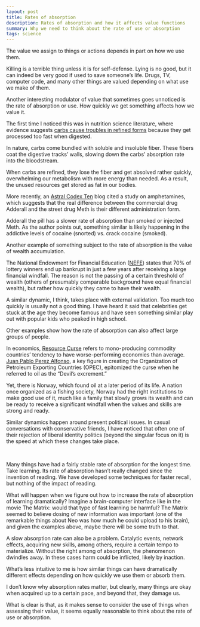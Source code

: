```yaml
---
layout: post
title: Rates of absorption
description: Rates of absorption and how it affects value functions
summary: Why we need to think about the rate of use or absorption
tags: science
---
```


The value we assign to things or actions depends in part on how we use them. 

Killing is a terrible thing unless it is for self-defense. Lying is no good, but it can indeed be very good if used to save someone’s life. Drugs, TV, computer code, and many other things are valued depending on what use we make of them.

Another interesting modulator of value that sometimes goes unnoticed is the rate of absorption or use. How quickly we get something affects how we value it. 

The first time I noticed this was in nutrition science literature, where evidence suggests [carbs cause troubles in refined forms](https://www.amazon.com/Fat-Chance-Beating-Against-Processed/dp/0142180432) because they get processed too fast when digested.

 In nature, carbs come bundled with soluble and insoluble fiber. These fibers coat the digestive tracks’ walls, slowing down the carbs’ absorption rate into the bloodstream. 

When carbs are refined, they lose the fiber and get absolved rather quickly, overwhelming our metabolism with more energy than needed. As a result, the unused resources get stored as fat in our bodies.

More recently, an [Astral Codex Ten](https://astralcodexten.substack.com/p/know-your-amphetamines?token=eyJ1c2VyX2lkIjoyMjAxNTcsInBvc3RfaWQiOjMxODQ1NTU0LCJfIjoiNDdLSnkiLCJpYXQiOjE2MTE3ODc2MTcsImV4cCI6MTYxMTc5MTIxNywiaXNzIjoicHViLTg5MTIwIiwic3ViIjoicG9zdC1yZWFjdGlvbiJ9.U4NQ033EHQ-c3BDbSiAHvY_Ir3a4Sad9JzIxYao64lA) blog cited a study on amphetamines, which suggests that the real difference between the commercial drug Adderall and the street drug Meth is their different administration form. 

Adderall the pill has a slower rate of absorption than smoked or injected Meth. As the author points out, something similar is likely happening in the addictive levels of cocaine (snorted) vs. crack cocaine (smoked).

Another example of something subject to the rate of absorption is the value of wealth accumulation. 

The National Endowment for Financial Education ([NEFE](https://www.nefe.org/news/2018/01/research-statistic-on-financial-windfalls-and-bankruptcy.aspx#:~:text=DENVER%20%E2%80%94%20Over%20the%20past%20couple,receiving%20a%20large%20financial%20windfall.)) states that 70% of lottery winners end up bankrupt in just a few years after receiving a large financial windfall.  The reason is not the passing of a certain threshold of wealth (others of presumably comparable background have equal financial wealth), but rather how quickly they came to have their wealth. 

A similar dynamic, I think, takes place with external validation. Too much too quickly is usually not a good thing. I have heard it said that celebrities get stuck at the age they become famous and have seen something similar play out with popular kids who peaked in high school. 

Other examples show how the rate of absorption can also affect large groups of people. 

In economics,  [Resource Curse](https://en.wikipedia.org/wiki/Resource_curse) refers to mono-producing commodity countries’ tendency to have worse-performing economies than average. [Juan Pablo Perez Alfonso](https://en.wikipedia.org/wiki/Juan_Pablo_P%C3%A9rez_Alfonzo), a key figure in creating the Organization of Petroleum Exporting Countries (OPEC), epitomized the curse when he referred to oil as the “Devil’s excrement.”

Yet, there is Norway, which found oil at a later period of its life. A nation once organized as a fishing society, Norway had the right institutions to make good use of it, much like a family that slowly grows its wealth and can be ready to receive a significant windfall when the values and skills are strong and ready.

Similar dynamics happen around present political issues. In casual conversations with conservative friends, I have noticed that often one of their rejection of liberal identity politics (beyond the singular focus on it) is the speed at which these changes take place. 

<p>&nbsp;</p>


Many things have had a fairly stable rate of absorption for the longest time. Take learning. Its rate of absorption hasn’t really changed since the invention of reading. We have developed some techniques for faster recall, but nothing of the impact of reading.

What will happen when we figure out how to increase the rate of absorption of learning dramatically? Imagine a brain-computer interface like in the movie The Matrix: would that type of fast learning be harmful? The Matrix seemed to believe dosing of new information was important (one of the remarkable things about Neo was how much he could upload to his brain), and given the examples above, maybe there will be some truth to that.

A slow absorption rate can also be a problem. Catalytic events, network effects, acquiring new skills, among others, require a certain tempo to materialize. Without the right among of absorption, the phenomenon dwindles away. In these cases harm could be inflicted, likely by inaction. 

What’s less intuitive to me is how similar things can have dramatically different effects depending on how quickly we use them or absorb them.

I don’t know why absorption rates matter, but clearly, many things are okay when acquired up to a certain pace, and beyond that, they damage us.  

What is clear is that, as it makes sense to consider the use of things when assessing their value, it seems equally reasonable to think about the rate of use or absorption.